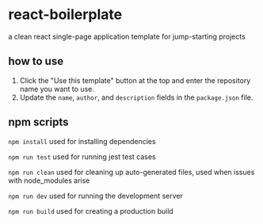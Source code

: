 # react-boilerplate
a clean react single-page application template for jump-starting projects

## how to use
1. Click the "Use this template" button at the top and enter the repository name you want to use.
2. Update the `name`, `author`, and `description` fields in the `package.json` file.

## npm scripts

`npm install` used for installing dependencies

`npm run test` used for running jest test cases

`npm run clean` used for cleaning up auto-generated files, used when issues with node_modules arise

`npm run dev` used for running the development server

`npm run build` used for creating a production build
